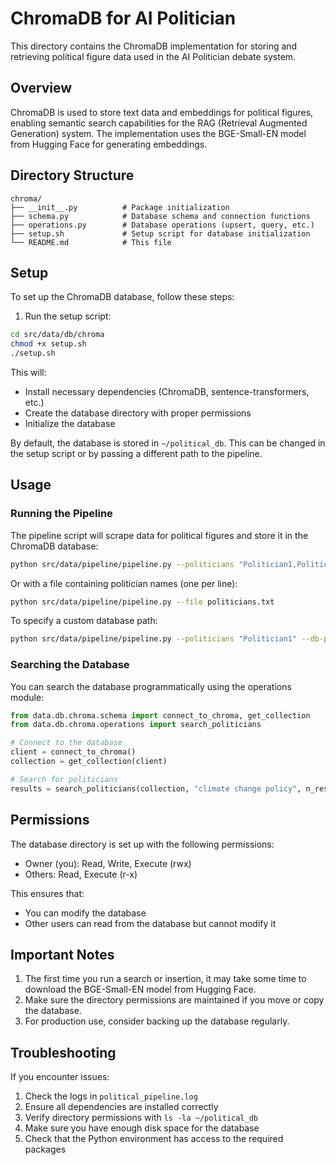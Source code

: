 # ChromaDB for AI Politician

This directory contains the ChromaDB implementation for storing and retrieving political figure data used in the AI Politician debate system.

## Overview

ChromaDB is used to store text data and embeddings for political figures, enabling semantic search capabilities for the RAG (Retrieval Augmented Generation) system. The implementation uses the BGE-Small-EN model from Hugging Face for generating embeddings.

## Directory Structure

```
chroma/
├── __init__.py          # Package initialization
├── schema.py            # Database schema and connection functions
├── operations.py        # Database operations (upsert, query, etc.)
├── setup.sh             # Setup script for database initialization
└── README.md            # This file
```

## Setup

To set up the ChromaDB database, follow these steps:

1. Run the setup script:

```bash
cd src/data/db/chroma
chmod +x setup.sh
./setup.sh
```

This will:
- Install necessary dependencies (ChromaDB, sentence-transformers, etc.)
- Create the database directory with proper permissions
- Initialize the database

By default, the database is stored in `~/political_db`. This can be changed in the setup script or by passing a different path to the pipeline.

## Usage

### Running the Pipeline

The pipeline script will scrape data for political figures and store it in the ChromaDB database:

```bash
python src/data/pipeline/pipeline.py --politicians "Politician1,Politician2,..."
```

Or with a file containing politician names (one per line):

```bash
python src/data/pipeline/pipeline.py --file politicians.txt
```

To specify a custom database path:

```bash
python src/data/pipeline/pipeline.py --politicians "Politician1" --db-path /path/to/db
```

### Searching the Database

You can search the database programmatically using the operations module:

```python
from data.db.chroma.schema import connect_to_chroma, get_collection
from data.db.chroma.operations import search_politicians

# Connect to the database
client = connect_to_chroma()
collection = get_collection(client)

# Search for politicians
results = search_politicians(collection, "climate change policy", n_results=5)
```

## Permissions

The database directory is set up with the following permissions:
- Owner (you): Read, Write, Execute (rwx)
- Others: Read, Execute (r-x)

This ensures that:
- You can modify the database
- Other users can read from the database but cannot modify it

## Important Notes

1. The first time you run a search or insertion, it may take some time to download the BGE-Small-EN model from Hugging Face.
2. Make sure the directory permissions are maintained if you move or copy the database.
3. For production use, consider backing up the database regularly.

## Troubleshooting

If you encounter issues:

1. Check the logs in `political_pipeline.log`
2. Ensure all dependencies are installed correctly
3. Verify directory permissions with `ls -la ~/political_db`
4. Make sure you have enough disk space for the database
5. Check that the Python environment has access to the required packages 